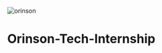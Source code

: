 ![orinson](https://github.com/user-attachments/assets/0af3be41-c17f-4914-839b-81ab9a66df22)
# Orinson-Tech-Internship
